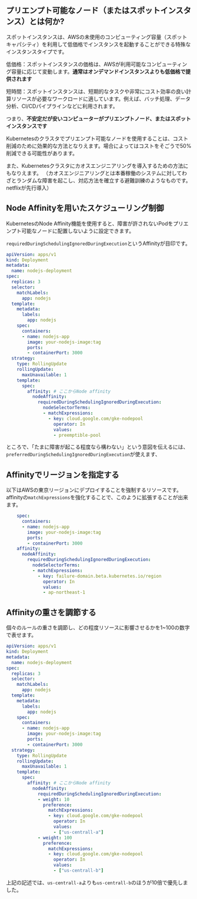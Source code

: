 





## プリエンプト可能なノード（またはスポットインスタンス）とは何か?

スポットインスタンスは、AWSの未使用のコンピューティング容量（スポットキャパシティ）を利用して低価格でインスタンスを起動することができる特殊なインスタンスタイプです。

低価格：スポットインスタンスの価格は、AWSが利用可能なコンピューティング容量に応じて変動します。**通常はオンデマンドインスタンスよりも低価格で提供されます**

短時間：スポットインスタンスは、短期的なタスクや非常にコスト効率の良い計算リソースが必要なワークロードに適しています。例えば、バッチ処理、データ分析、CI/CDパイプラインなどに利用されます。


つまり、**不安定だが安いコンピューターがプリエンプトノード、またはスポットインスタンスです**

Kubernetesのクラスタでプリエンプト可能なノードを使用することは、コスト削減のために効果的な方法となりえます。場合によってはコストをそごうで50%削減できる可能性があります。

また、Kubernetesクラスタにカオスエンジニアリングを導入するための方法にもなりえます。
（カオスエンジニアリングとは本番稼働のシステムに対してわざとランダムな障害を起こし、対応方法を確立する避難訓練のようなものです。netflixが先行導入）



## Node Affinityを用いたスケジューリング制御

KubernetesのNode Affinity機能を使用すると、障害が許されないPodをプリエンプト可能なノードに配置しないように設定できます。

`requiredDuringSchedulingIgnoredDuringExecution`というAffinityが目印です。



```yml
apiVersion: apps/v1
kind: Deployment
metadata:
  name: nodejs-deployment
spec:
  replicas: 3
  selector:
    matchLabels:
      app: nodejs
  template:
    metadata:
      labels:
        app: nodejs
    spec:
      containers:
      - name: nodejs-app
        image: your-nodejs-image:tag
        ports:
        - containerPort: 3000
  strategy:
    type: RollingUpdate
    rollingUpdate:
      maxUnavailable: 1
    template:
      spec:
        affinity: # ここからNode affinity
          nodeAffinity:
            requiredDuringSchedulingIgnoredDuringExecution:
              nodeSelectorTerms:
              - matchExpressions:
                - key: cloud.google.com/gke-nodepool
                  operator: In
                  values:
                  - preemptible-pool
```

ところで、「たまに障害が起こる程度なら構わない」という意図を伝えるには、
`preferredDuringSchedulingIgnoredDuringExecution`が使えます、



## Affinityでリージョンを指定する

以下はAWSの東京リージョンにデプロイすることを強制するリソースです。
affinityの`matchExpressions`を強化することで、このように拡張することが出来ます。

```yml
    spec:
      containers:
      - name: nodejs-app
        image: your-nodejs-image:tag
        ports:
        - containerPort: 3000
    affinity:
      nodeAffinity:
        requiredDuringSchedulingIgnoredDuringExecution:
          nodeSelectorTerms:
          - matchExpressions:
            - key: failure-domain.beta.kubernetes.io/region
              operator: In
              values:
              - ap-northeast-1
```


## Affinityの重さを調節する

個々のルールの重さを調節し、どの程度リソースに影響させるかを1~100の数字で表せます。

```yml
apiVersion: apps/v1
kind: Deployment
metadata:
  name: nodejs-deployment
spec:
  replicas: 3
  selector:
    matchLabels:
      app: nodejs
  template:
    metadata:
      labels:
        app: nodejs
    spec:
      containers:
      - name: nodejs-app
        image: your-nodejs-image:tag
        ports:
        - containerPort: 3000
  strategy:
    type: RollingUpdate
    rollingUpdate:
      maxUnavailable: 1
    template:
      spec:
        affinity: # ここからNode affinity
          nodeAffinity:
            requiredDuringSchedulingIgnoredDuringExecution:
            - weight: 10
              preference:
                matchExpressions:
                - key: cloud.google.com/gke-nodepool
                  operator: In
                  values:
                  - ["us-centrall-a"]
            - weight: 100
              preference:
                matchExpressions:
                - key: cloud.google.com/gke-nodepool
                  operator: In
                  values:
                  - ["us-centrall-b"]
```

上記の記述では、`us-centrall-a`よりも`us-centrall-b`のほうが10倍で優先しました。


















